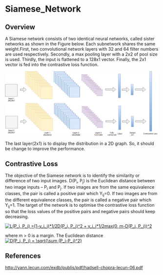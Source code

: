 # Siamese_Network

## Overview

A Siamese network consists of two identical neural networks, called sister networks as shown in the Figure below. Each subnetwork shares the same weight.First, two convolutional network layers with 32 and 64 filter numbers are used respectively. Secondly, a max pooling layer with a 2x2 of pool size is used. Thirdly, the input is flattened to a 128x1 vector. Finally, the 2x1 vector is fed into the contrastive loss function.

![image](https://github.com/JunwookHeo/Siamese_Network/blob/master/Siamese%20CNN.jpg)


The last layer(2x1) is to display the distribution in a 2D graph.
So, it should be change to improve the performance.


## Contrastive Loss
The objective of the Siamese network is to identify the similarity or difference of two input images. D(P<sub>i</sub>, P<sub>j</sub>) is the Euclidean distance between two image inputs – P<sub>i</sub> and P<sub>j</sub>. If two images are from the same equivalence classes, the pair is called a positive pair which Y<sub>ij</sub>=0. If two images are from the different equivalence classes, the pair is called a negative pair which Y<sub>ij</sub>=1. The target of the network is to optimise the contrastive loss function so that the loss values of the positive pairs and negative pairs should keep decreasing.


<a href="https://www.codecogs.com/eqnedit.php?latex=L(P_i,&space;P_j)&space;=(1-y_i_j)*1/2D(P_i,&space;P_j)^2&space;&plus;&space;y_i_j*1/2max(0,&space;m-D(P_i,&space;P_j))^2" target="_blank"><img src="https://latex.codecogs.com/gif.latex?L(P_i,&space;P_j)&space;=(1-y_i_j)*1/2D(P_i,&space;P_j)^2&space;&plus;&space;y_i_j*1/2max(0,&space;m-D(P_i,&space;P_j))^2" title="L(P_i, P_j) =(1-y_i_j)*1/2D(P_i, P_j)^2 + y_i_j*1/2max(0, m-D(P_i, P_j))^2" /></a>


where m > 0 is a margin. The Euclidean distance <a href="https://www.codecogs.com/eqnedit.php?latex=D(P_i,&space;P_j)&space;=&space;\sqrt(\sum&space;(P_i-P_j)^2)" target="_blank"><img src="https://latex.codecogs.com/gif.latex?D(P_i,&space;P_j)&space;=&space;\sqrt{\sum&space;(P_i-P_j)^2}" title="D(P_i, P_j) = \sqrt{\sum (P_i-P_j)^2}" /></a>

## References

http://yann.lecun.com/exdb/publis/pdf/hadsell-chopra-lecun-06.pdf


